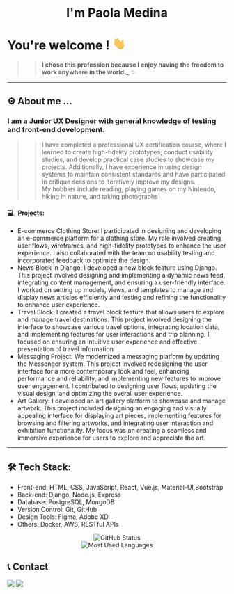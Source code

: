<h1 align="center">I'm Paola Medina</h1>
<h1 align="left">You're welcome ! <img src="https://raw.githubusercontent.com/ABSphreak/ABSphreak/master/gifs/Hi.gif" width="30px"></h1>

>>**I chose this profession because I enjoy having the freedom to work anywhere in the world._**   :sparkles:


***
## ⚙️ About me ...
### I am a Junior UX Designer with general knowledge of testing and front-end development.
>> I have completed a professional UX certification course, where I learned to create high-fidelity prototypes, conduct usability studies, and develop practical case studies to showcase my projects. Additionally, I have experience in using design systems to maintain consistent standards and have participated in critique sessions to iteratively improve my designs. <br>
>My hobbies include reading, playing games on my Nintendo, hiking in nature, and taking photographs 

<h4>💻 &#160 Projects: </h4>
<ul>
<li>E-commerce Clothing Store: I participated in designing and developing an e-commerce platform for a clothing store. My role involved creating user flows, wireframes, and high-fidelity prototypes to enhance the user experience. I also collaborated with the team on usability testing and incorporated feedback to optimize the design.</li>
<li> News Block in Django: I developed a new block feature using Django. This project involved designing and implementing a dynamic news feed, integrating content management, and ensuring a user-friendly interface. I worked on setting up models, views, and templates to manage and display news articles efficiently and testing and refining the functionality to enhance user experience.</li>
<li>Travel Block: I created a travel block feature that allows users to explore and manage travel destinations. This project involved designing the interface to showcase various travel options, integrating location data, and implementing features for user interactions and trip planning. I focused on ensuring an intuitive user experience and effective presentation of travel information</li>
<li>Messaging Project: We modernized a messaging platform by updating the Messenger system. This project involved redesigning the user interface for a more contemporary look and feel, enhancing performance and reliability, and implementing new features to improve user engagement. I contributed to designing user flows, updating the visual design, and optimizing the overall user experience.</li>
<li> Art Gallery: I developed an art gallery platform to showcase and manage artwork. This project included designing an engaging and visually appealing interface for displaying art pieces, implementing features for browsing and filtering artworks, and integrating user interaction and exhibition functionality. My focus was on creating a seamless and immersive experience for users to explore and appreciate the art.</li>
</ul>


***
## 🛠 Tech Stack:
<ul>
<li> Front-end: HTML, CSS, JavaScript, React, Vue.js, Material-UI,Bootstrap </li>
<li>Back-end: Django, Node.js, Express</li>
<li>Database: PostgreSQL, MongoDB</li>
<li>Version Control: Git, GitHub</li>
<li> Design Tools: Figma, Adobe XD </li>
<li>Others: Docker, AWS, RESTful APIs</li>

</ul>


  
 <p align="center">
<img src="https://github-readme-stats.vercel.app/api?username=paodesign&count_private=true&show_icons=true&theme=great-gatsby" alt="GitHub Status"/><br>
<img width="492px" src = "https://github-readme-stats.vercel.app/api/top-langs/?username=paodesign&show_icons=true&layout=compact&theme=great-gatsby" alt="Most Used Languages">
</p>

<div>
  
 
</div>
  
## :telephone_receiver: Contact
<a href="www.linkedin.com/in/pao-design" target="_blank"><img lign="center" width="95px"  src="https://img.shields.io/badge/-linkend-c14438?style=flat-square&logo=Gmail&logoColor=white](https://img.shields.io/badge/-LinkedIn-0077B5?style=flat-square&logo=LinkedIn&logoColor=white))" target="_blank"></a>
<a href="paolamedina.designer@gmail.com" target="_blank"><img lign="center" width="75px" src="https://img.shields.io/badge/-Gmail-c14438?style=flat-square&logo=Gmail&logoColor=white" target="_blank"></a>













